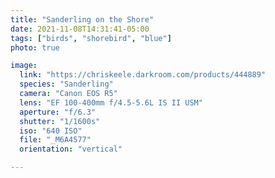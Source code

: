 ```yaml
---
title: "Sanderling on the Shore"
date: 2021-11-08T14:31:41-05:00
tags: ["birds", "shorebird", "blue"]
photo: true

image:
  link: "https://chriskeele.darkroom.com/products/444889"
  species: "Sanderling"
  camera: "Canon EOS R5"
  lens: "EF 100-400mm f/4.5-5.6L IS II USM"
  aperture: "f/6.3"
  shutter: "1/1600s"
  iso: "640 ISO"
  file: "_M6A4577"
  orientation: "vertical"

---
```

